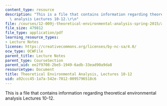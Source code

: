 ```yaml
---
content_type: resource
description: "This is a file that contains information regarding theoretical environmental\
  \ analysis Lectures 10-12.\r\n"
file: /courses/12-009j-theoretical-environmental-analysis-spring-2015/a92ccc451a7a542e70120095796518c6_MIT12_009JS15_10-12rivers.pdf
file_size: 479812
file_type: application/pdf
learning_resource_types:
- Lecture Notes
license: https://creativecommons.org/licenses/by-nc-sa/4.0/
ocw_type: OCWFile
parent_title: Lecture Notes
parent_type: CourseSection
parent_uid: ee2f9708-2be5-1949-6adb-33ead90a9da8
resourcetype: Document
title: Theoretical Environmental Analysis, Lectures 10-12
uid: a92ccc45-1a7a-542e-7012-0095796518c6
---
```

This is a file that contains information regarding theoretical environmental analysis Lectures 10-12.
